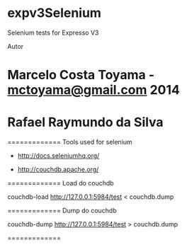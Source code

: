 expv3Selenium
=============

Selenium tests for Expresso V3

Autor 
# Marcelo Costa Toyama - mctoyama@gmail.com 2014
# Rafael Raymundo da Silva

=============
Tools used for selenium

* http://docs.seleniumhq.org/

* http://couchdb.apache.org/

=============
Load do couchdb

couchdb-load http://127.0.0.1:5984/test < couchdb.dump

=============
Dump do couchdb

couchdb-dump http://127.0.0.1:5984/test > couchdb.dump

=============